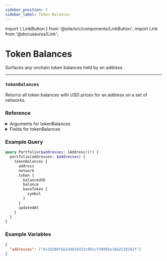 ```yaml
---
sidebar_position: 3
sidebar_label: Token Balances
---
```


import { LinkButton } from '@site/src/components/LinkButton';
import Link from '@docusaurus/Link';

# Token Balances

Surfaces any onchain token balances held by an address.

---

### `tokenBalances`

Returns all token balances with USD prices for an address on a set of networks.

### Reference

<details>
<summary>Arguments for tokenBalances</summary>

| Argument      | Description | Type |
| ----------- | ----------- | ----------- |
| `address`      | -       | `String!` | 
| `networks`      | -       | `Network!` | 
| `appIds`      | -       | `String!` | 
| `withOverrides`      | -       | `Boolean = false` | 

</details>

<details>
<summary>Fields for tokenBalances</summary>

| Field      | Description | Type |
| ----------- | ----------- | ----------- |
| `key`      | -       | `String!`       |
| `address`      | -       | `String!` | 
| `network`      | -       | `Network!` | 
| `token`      | -       | `BaseTokenBalance!` | 
| `updatedAt`      | -       | `Timestamp!` | 
| `balance`      | -       | `Float!` | 
| `baseToken`      | -       | `WalletTokenBalance!` | 
| `balanceUSD`      | Balance in USD ex: `2810.08`      | `Float!` | 
| `balanceRaw`      | Balance in units of the token address       | `String!` | 

</details>

### Example Query

```graphql
query Portfolio($addresses: [Address!]!) {
  portfolio(addresses: $addresses) {
    tokenBalances {
      address
      network
      token {
        balanceUSD
        balance
        baseToken {
          symbol
        }
      }
      updatedAt
    }
  }
}
```

### Example Variables

```json
{
  "addresses": ["0x3d280fde2ddb59323c891cf30995e1862510342f"]
}
```

<Link to="/sandbox">
  <LinkButton href="/docs/api-intro/sandbox" type="primary" buttonCopy="Try in sandbox" />
</Link>
